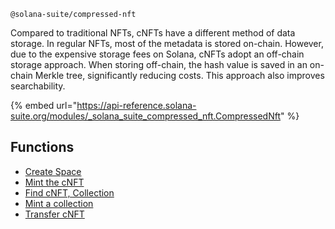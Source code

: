 `@solana-suite/compressed-nft`

Compared to traditional NFTs, cNFTs have a different method of data storage. In
regular NFTs, most of the metadata is stored on-chain. However, due to the
expensive storage fees on Solana, cNFTs adopt an off-chain storage approach.
When storing off-chain, the hash value is saved in an on-chain Merkle tree,
significantly reducing costs. This approach also improves searchability.

{% embed url="https://api-reference.solana-suite.org/modules/_solana_suite_compressed_nft.CompressedNft" %}

## Functions

- [Create Space](./space.md)
- [Mint the cNFT](./mint.md)
- [Find cNFT, Collection](./find.md)
- [Mint a collection](./mint-collection.md)
- [Transfer cNFT](./transfer.md)


